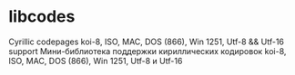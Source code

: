 # libcodes

Cyrillic codepages koi-8, ISO, MAC, DOS (866), Win 1251, Utf-8 && Utf-16 support 
Мини-библиотека поддержки кириллических кодировок koi-8, ISO, MAC, DOS (866), Win 1251, Utf-8 и Utf-16